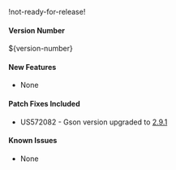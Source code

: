 !not-ready-for-release!

#### Version Number
${version-number}

#### New Features
- None

#### Patch Fixes Included
- US572082 - Gson version upgraded to [2.9.1](https://github.com/google/gson/releases/tag/gson-parent-2.9.1)

#### Known Issues
- None
